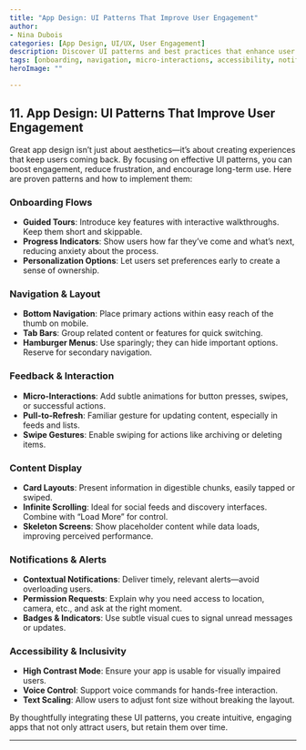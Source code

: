 ```yaml
---
title: "App Design: UI Patterns That Improve User Engagement"
author: 
- Nina Dubois
categories: [App Design, UI/UX, User Engagement]
description: Discover UI patterns and best practices that enhance user engagement, retention, and satisfaction in mobile and web apps.
tags: [onboarding, navigation, micro-interactions, accessibility, notifications]
heroImage: ""

---
```


## 11. App Design: UI Patterns That Improve User Engagement

Great app design isn’t just about aesthetics—it’s about creating experiences that keep users coming back. By focusing on effective UI patterns, you can boost engagement, reduce frustration, and encourage long-term use. Here are proven patterns and how to implement them:

### Onboarding Flows

- **Guided Tours**: Introduce key features with interactive walkthroughs. Keep them short and skippable.
- **Progress Indicators**: Show users how far they’ve come and what’s next, reducing anxiety about the process.
- **Personalization Options**: Let users set preferences early to create a sense of ownership.

### Navigation & Layout

- **Bottom Navigation**: Place primary actions within easy reach of the thumb on mobile.
- **Tab Bars**: Group related content or features for quick switching.
- **Hamburger Menus**: Use sparingly; they can hide important options. Reserve for secondary navigation.

### Feedback & Interaction

- **Micro-Interactions**: Add subtle animations for button presses, swipes, or successful actions.
- **Pull-to-Refresh**: Familiar gesture for updating content, especially in feeds and lists.
- **Swipe Gestures**: Enable swiping for actions like archiving or deleting items.

### Content Display

- **Card Layouts**: Present information in digestible chunks, easily tapped or swiped.
- **Infinite Scrolling**: Ideal for social feeds and discovery interfaces. Combine with “Load More” for control.
- **Skeleton Screens**: Show placeholder content while data loads, improving perceived performance.

### Notifications & Alerts

- **Contextual Notifications**: Deliver timely, relevant alerts—avoid overloading users.
- **Permission Requests**: Explain why you need access to location, camera, etc., and ask at the right moment.
- **Badges & Indicators**: Use subtle visual cues to signal unread messages or updates.

### Accessibility & Inclusivity

- **High Contrast Mode**: Ensure your app is usable for visually impaired users.
- **Voice Control**: Support voice commands for hands-free interaction.
- **Text Scaling**: Allow users to adjust font size without breaking the layout.

By thoughtfully integrating these UI patterns, you create intuitive, engaging apps that not only attract users, but retain them over time.

---

